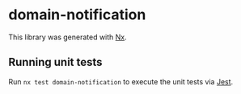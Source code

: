 # domain-notification

This library was generated with [Nx](https://nx.dev).

## Running unit tests

Run `nx test domain-notification` to execute the unit tests via [Jest](https://jestjs.io).
